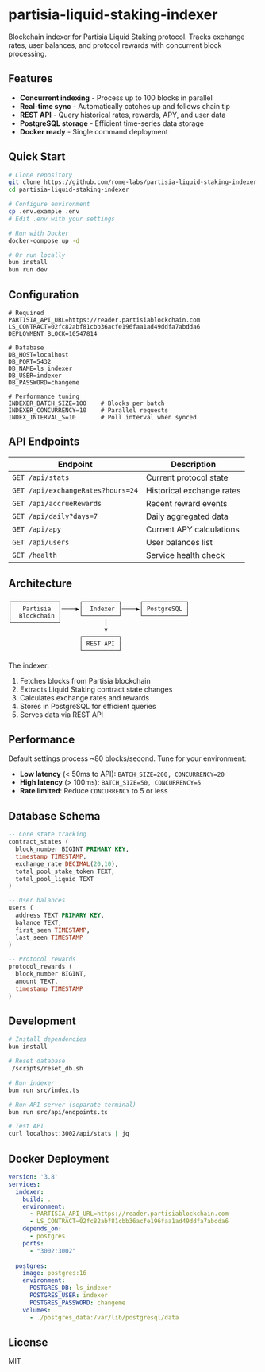 # partisia-liquid-staking-indexer

Blockchain indexer for Partisia Liquid Staking protocol. Tracks exchange rates, user balances, and protocol rewards with concurrent block processing.

## Features

- **Concurrent indexing** - Process up to 100 blocks in parallel
- **Real-time sync** - Automatically catches up and follows chain tip
- **REST API** - Query historical rates, rewards, APY, and user data
- **PostgreSQL storage** - Efficient time-series data storage
- **Docker ready** - Single command deployment

## Quick Start

```bash
# Clone repository
git clone https://github.com/rome-labs/partisia-liquid-staking-indexer
cd partisia-liquid-staking-indexer

# Configure environment
cp .env.example .env
# Edit .env with your settings

# Run with Docker
docker-compose up -d

# Or run locally
bun install
bun run dev
```

## Configuration

```env
# Required
PARTISIA_API_URL=https://reader.partisiablockchain.com
LS_CONTRACT=02fc82abf81cbb36acfe196faa1ad49ddfa7abdda6
DEPLOYMENT_BLOCK=10547814

# Database
DB_HOST=localhost
DB_PORT=5432
DB_NAME=ls_indexer
DB_USER=indexer
DB_PASSWORD=changeme

# Performance tuning
INDEXER_BATCH_SIZE=100    # Blocks per batch
INDEXER_CONCURRENCY=10    # Parallel requests
INDEX_INTERVAL_S=10       # Poll interval when synced
```

## API Endpoints

| Endpoint | Description |
|----------|-------------|
| `GET /api/stats` | Current protocol state |
| `GET /api/exchangeRates?hours=24` | Historical exchange rates |
| `GET /api/accrueRewards` | Recent reward events |
| `GET /api/daily?days=7` | Daily aggregated data |
| `GET /api/apy` | Current APY calculations |
| `GET /api/users` | User balances list |
| `GET /health` | Service health check |

## Architecture

```
┌─────────────┐     ┌──────────┐     ┌────────────┐
│   Partisia  │────▶│  Indexer │────▶│ PostgreSQL │
│  Blockchain │     └──────────┘     └────────────┘
└─────────────┘            │
                           ▼
                    ┌──────────┐
                    │ REST API │
                    └──────────┘
```

The indexer:
1. Fetches blocks from Partisia blockchain
2. Extracts Liquid Staking contract state changes
3. Calculates exchange rates and rewards
4. Stores in PostgreSQL for efficient queries
5. Serves data via REST API

## Performance

Default settings process ~80 blocks/second. Tune for your environment:

- **Low latency** (< 50ms to API): `BATCH_SIZE=200, CONCURRENCY=20`
- **High latency** (> 100ms): `BATCH_SIZE=50, CONCURRENCY=5`
- **Rate limited**: Reduce `CONCURRENCY` to 5 or less

## Database Schema

```sql
-- Core state tracking
contract_states (
  block_number BIGINT PRIMARY KEY,
  timestamp TIMESTAMP,
  exchange_rate DECIMAL(20,10),
  total_pool_stake_token TEXT,
  total_pool_liquid TEXT
)

-- User balances
users (
  address TEXT PRIMARY KEY,
  balance TEXT,
  first_seen TIMESTAMP,
  last_seen TIMESTAMP
)

-- Protocol rewards
protocol_rewards (
  block_number BIGINT,
  amount TEXT,
  timestamp TIMESTAMP
)
```

## Development

```bash
# Install dependencies
bun install

# Reset database
./scripts/reset_db.sh

# Run indexer
bun run src/index.ts

# Run API server (separate terminal)
bun run src/api/endpoints.ts

# Test API
curl localhost:3002/api/stats | jq
```

## Docker Deployment

```yaml
version: '3.8'
services:
  indexer:
    build: .
    environment:
      - PARTISIA_API_URL=https://reader.partisiablockchain.com
      - LS_CONTRACT=02fc82abf81cbb36acfe196faa1ad49ddfa7abdda6
    depends_on:
      - postgres
    ports:
      - "3002:3002"
  
  postgres:
    image: postgres:16
    environment:
      POSTGRES_DB: ls_indexer
      POSTGRES_USER: indexer
      POSTGRES_PASSWORD: changeme
    volumes:
      - ./postgres_data:/var/lib/postgresql/data
```

## License

MIT

